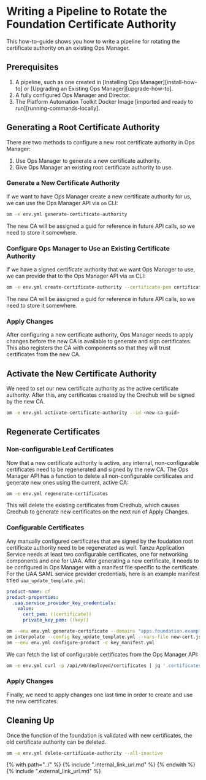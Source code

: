 # Writing a Pipeline to Rotate the Foundation Certificate Authority

This how-to-guide shows you how to write a pipeline for rotating the
certificate authority on an existing Ops Manager.

## Prerequisites
1. A pipeline, such as one created in [Installing Ops Manager][install-how-to] 
   or [Upgrading an Existing Ops Manager][upgrade-how-to].
1. A fully configured Ops Manager and Director.
1. The Platform Automation Toolkit Docker Image [imported and ready to run][running-commands-locally].

## Generating a Root Certificate Authority
There are two methods to configure a new root certificate authority in Ops
Manager:

1. Use Ops Manager to generate a new certificate authority.
1. Give Ops Manager an existing root certificate authority to use.

### Generate a New Certificate Authority
If we want to have Ops Manager create a new certificate authority for us, we can use the Ops Manager API via `om` CLI:
```bash
om -e env.yml generate-certificate-authority
```
The new CA will be assigned a guid for reference in future API calls, so we need to store it somewhere.

### Configure Ops Manager to Use an Existing Certificate Authority
If we have a signed certificate authority that we want Ops Manager to use, we can provide that to the Ops Manager API via `om` CLI:
```bash
om -e env.yml create-certificate-authority --certificate-pem certificate.pem --private-key-pem privatekey.pem
```
The new CA will be assigned a guid for reference in future API calls, so we need to store it somewhere.

### Apply Changes
After configuring a new certificate authority, Ops Manager needs to apply changes before the new CA is available to generate and sign certificates. This also registers the CA with components so that they will trust certificates from the new CA.

## Activate the New Certificate Authority
We need to set our new certificate authority as the active certificate authority. After this, any certificates created by the Credhub will be signed by the new CA.
```bash
om -e env.yml activate-certificate-authority --id <new-ca-guid>
```

## Regenerate Certificates

### Non-configurable Leaf Certificates
Now that a new certificate authority is active, any internal, non-configurable certificates need to be regenerated and signed by the new CA. The Ops Manager API has a function to delete all non-configurable certificates and generate new ones using the current, active CA:
```bash
om -e env.yml regenerate-certificates
```
This will delete the existing certificates from Credhub, which causes Credhub to generate new certificates on the next run of Apply Changes.

### Configurable Certificates
Any manually configured certificates that are signed by the foudation root certificate authority need to be regenerated as well. Tanzu Application Service needs at least two configurable certificates, one for networking components and one for UAA.
After generating a new certificate, it needs to be configured in Ops Manager with a manifest file specific to the certificate. For the UAA SAML service provider credentials, here is an example manifest titled `uaa_update_template.yml`:
```yml
product-name: cf
product-properties:
  .uaa.service_provider_key_credentials:
    value:
      cert_pem: ((certificate))
      private_key_pem: ((key))
```
<!-- ```yml
product-name: cf
product-properties:
  .properties.networking_poe_ssl_certs[0].certificate:
    value:
      cert_pem: ((certificate))
      private_key_pem: ((key))
``` -->

```bash
om --env env.yml generate-certificate --domains "apps.foundation.example.com" > new-cert.json
om interpolate --config key_update_template.yml --vars-file new-cert.json > key_manifest.yml
om --env env.yml configure-product -c key_manifest.yml
```

We can fetch the list of configurable certificates from the Ops Manager API:
```bash
om -e env.yml curl -p /api/v0/deployed/certificates | jq '.certificates[] | select(.configurable==true)'
```

### Apply Changes
Finally, we need to apply changes one last time in order to create and use the new certificates.

## Cleaning Up
Once the function of the foundation is validated with new certificates, the old certificate authority can be deleted.
```bash
om -e env.yml delete-certificate-authority --all-inactive
```

{% with path="../" %}
    {% include ".internal_link_url.md" %}
{% endwith %}
{% include ".external_link_url.md" %}
